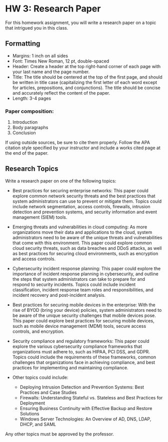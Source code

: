 # HW 3: Research Paper 

For this homework assignment, you will write a research paper on a topic that intrigued you in this class.

## Formatting

- Margins: 1 inch on all sides
- Font: Times New Roman, 12 pt, double-spaced
- Header: Create a header at the top right-hand corner of each page with your last name and the page number.
- Title: The title should be centered at the top of the first page, and should be written in title case (capitalizing the first letter of each word except for articles, prepositions, and conjunctions). The title should be concise and accurately reflect the content of the paper.
- Length: 3-4 pages

### Paper composition:

1. Introduction
1. Body paragraphs
1. Conclusion

If using outside sources, be sure to cite them properly. Follow the APA citation style specified by your instructor and include a works cited page at the end of the paper.

## Research Topics

Write a research paper on one of the following topics:

- Best practices for securing enterprise networks: This paper could explore common network security threats and the best practices that system administrators can use to prevent or mitigate them. Topics could include network segmentation, access controls, firewalls, intrusion detection and prevention systems, and security information and event management (SIEM) tools.

- Emerging threats and vulnerabilities in cloud computing: As more organizations move their data and applications to the cloud, system administrators need to be aware of the unique threats and vulnerabilities that come with this environment. This paper could explore common cloud security threats, such as data breaches and DDoS attacks, as well as best practices for securing cloud environments, such as encryption and access controls.

- Cybersecurity incident response planning: This paper could explore the importance of incident response planning in cybersecurity, and outline the steps that system administrators can take to prepare for and respond to security incidents. Topics could include incident classification, incident response team roles and responsibilities, and incident recovery and post-incident analysis.

- Best practices for securing mobile devices in the enterprise: With the rise of BYOD (bring your device) policies, system administrators need to be aware of the unique security challenges that mobile devices pose. This paper could explore best practices for securing mobile devices, such as mobile device management (MDM) tools, secure access controls, and encryption.

- Security compliance and regulatory frameworks: This paper could explore the various cybersecurity compliance frameworks that organizations must adhere to, such as HIPAA, PCI DSS, and GDPR. Topics could include the requirements of these frameworks, common challenges that organizations face in achieving compliance, and best practices for implementing and maintaining compliance.

- Other topics could include:
    - Deploying Intrusion Detection and Prevention Systems: Best Practices and Case Studies
    - Firewalls: Understanding Stateful vs. Stateless and Best Practices for Deployment
    - Ensuring Business Continuity with Effective Backup and Restore Solutions
    - Windows Server Technologies: An Overview of AD, DNS, LDAP, DHCP, and SAML

Any other topics must be approved by the professor.